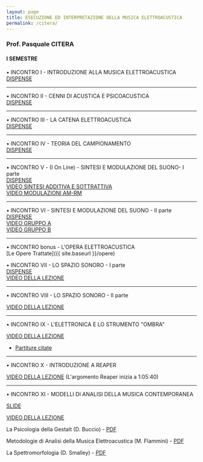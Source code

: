 ```yaml
---
layout: page
title: ESECUZIONE ED INTERPRETAZIONE DELLA MUSICA ELETTROACUSTICA
permalink: /citera/
---
```


### Prof. Pasquale CITERA
#### I SEMESTRE

• INCONTRO I - INTRODUZIONE ALLA MUSICA ELETTROACUSTICA   
<a href="https://www.academia.edu/21693947/LEZIONE_I_-_INTRODUZIONE_E_STORIA_DELLA_MUSICA_ELETTROACUSTICA" target="_blank">DISPENSE</a>

---

• INCONTRO II - CENNI DI ACUSTICA E PSICOACUSTICA   
<a href="https://www.academia.edu/22305517/LEZIONE_II_-_ACUSTICA_E_PSICOACUSTICA" target="_blank">DISPENSE</a>

---


• INCONTRO III - LA CATENA ELETTROACUSTICA   
<a href="https://www.academia.edu/23013069/LEZIONE_III_-_LA_CATENA_ELETTROACUSTICA" target="_blank">DISPENSE</a>

---


• INCONTRO IV - TEORIA DEL CAMPIONAMENTO   
<a href="https://www.academia.edu/24263813/LEZIONE_IV_-_IL_SUONO_DIGITALE._TEORIA_DEL_CAMPIONAMENTO" target="_blank">DISPENSE</a>   

---

• INCONTRO V - (I On Line) - SINTESI E MODULAZIONE DEL SUONO- I parte   
<a href="https://www.academia.edu/42243952/LEZIONE_V_-_TECNICHE_DI_SINTESI_E_MODULAZIONE_DEL_SUONO_-01" target="_blank">DISPENSE</a>  
<a href="https://www.youtube.com/watch?v=qlWnTHPPWto" target="_blank">VIDEO SINTESI ADDITIVA E SOTTRATTIVA</a>  
<a href="https://youtu.be/55Hj6Y4Y4jg" target="_blank">VIDEO MODULAZIONI AM-RM</a>  

---


• INCONTRO VI - SINTESI E MODULAZIONE DEL SUONO - II  parte    
<a href="https://www.academia.edu/42401099/LEZIONE_VI_-_TECNICHE_DI_SINTESI_E_MODULAZIONE_DEL_SUONO_-_02" target="_blank">DISPENSE</a>   
<a href="https://www.youtube.com/watch?v=9ndq3rCwVB0" target="_blank">VIDEO GRUPPO A</a>  
<a href="https://www.youtube.com/watch?v=J26jmVos-aY" target="_blank">VIDEO GRUPPO B</a>  

---


• INCONTRO bonus - L'OPERA ELETTROACUSTICA  
[Le Opere Trattate]({{ site.baseurl }}/opere)

• INCONTRO VII - LO SPAZIO SONORO - I parte    
<a href="https://www.academia.edu/42865199/LEZIONE_VII_-_LO_SPAZIO_SONORO_-_01" target="_blank">DISPENSE</a>      
<a href="https://youtu.be/_YZuhtYAN2s" target="_blank">VIDEO DELLA LEZIONE</a>     

---


• INCONTRO VIII - LO SPAZIO SONORO - II parte    

<a href="https://youtu.be/NRWFu1Pautg" target="_blank">VIDEO DELLA LEZIONE</a>    

---


• INCONTRO IX - L'ELETTRONICA E LO STRUMENTO "OMBRA"  

<a href="https://youtu.be/5DoUlpfQ8Ho" target="_blank">VIDEO DELLA LEZIONE</a>   

 - <a href="https://www.dropbox.com/sh/lqyehvfe8hjztp4/AADzsjVFZugLauJWXagLinYwa?dl=0" target="_blank">Partiture citate</a>  

---


 • INCONTRO X - INTRODUZIONE A REAPER

<a href="https://youtu.be/sq5AulgUfr4?t=3939" target="_blank">VIDEO DELLA LEZIONE</a> (L'argomento Reaper inizia a 1:05:40)


---


• INCONTRO XI - MODELLI DI ANALISI DELLA MUSICA CONTEMPORANEA

<a href="https://www.dropbox.com/s/ou1xhbdmzgn3jgu/XI_LESSON_MASTER_Slide.pdf?dl=0" target="_blank">SLIDE</a>  


<a href="https://www.youtube.com/watch?v=r3LyQMkkzyU" target="_blank">VIDEO DELLA LEZIONE</a>  


La Psicologia della Gestalt (D. Buccio) - <a href="https://www.dropbox.com/s/t11jv0ijst61wku/Buccio_Daniele_La_psicologia_della_Gestalt.pdf?dl=0" target="_blank">PDF</a>    


Metodologie di Analisi della Musica Elettroacustica (M. Flammini) - <a href="https://www.dropbox.com/s/cqlbhdebuf8q5b5/Flammini_MetodologieAnalisi.pdf?dl=0" target="_blank">PDF</a>


La Spettromorfologia (D. Smalley) - <a href="https://www.dropbox.com/s/92tuyrpu9zmhfcu/D_Smalley_Spectromorphology.pdf?dl=0" target="_blank">PDF</a>
